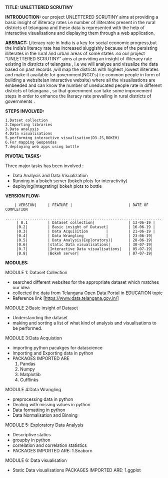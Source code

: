  **TITLE:**                                                                                      **UNLETTERED SCRUTINY**
                                                                  
**INTRODUCTION:**
 our project UNLETTERED SCRUTINY aims at providing a basic insight of illiteracy rates i.e number of illiterates present in the rural districts of telangana and these data is represented with the help of interactive visualisations 
and displaying them through  a web application. 


**ABSRACT:**
Literacy rate in India is a key for social economic progress,but the India’s literacy rate has increased sluggishly because of the persisting illiterates in the rural and urban areas 
of some states .so our project “UNLETTERED SCRUTINY” aims at providing an insight of illiteracy rate existing in districts of telangana ,
i.e we will analyze and visualize the data based on past records ,will map the districts with highest ,lowest illiterates
and make it available for government(NGO's) i.e common people in form of buliding a website(an interactive website) where all the visualisations are embeeded and can know  the number of uneducated people rate in different districts of telangana ,
so that government can take some improvement steps in order to enhance the literacy rate prevailing in rural districts of governments .


**STEPS INVOLVED:**

    1.Datset collection
    2.Importing libraries
    3.Data analysis 
    4.Data visualisations
    5.performing interactive visualisation(D3.JS,BOKEH)
    6.For mapping Geopandas
    7.deploying web apps using bottle
  
  
  **PIVOTAL TASKS:**
  
  Three major tasks has  been involved :
  
  *  Data Analysis and Data Visualization
  *  Running in a bokeh server (bokeh plots for interactivity)
  * deploying(integrating) bokeh plots to bottle
 
        
  **VERSION FLOW:** 

        | VERSION|     | FEATURE |                         | DATE OF COMPLETION 
        ........................................................................
         | 0.1         | Dataset collection|               | 13-06-19 |
         |0.2|         | Basic insight of Dataset|         | 16-06-19 |
         |0.3|         | Data Acquisition        |         | 21-06-19 |
         |0.4|         | Data Wrangling          |         | 23-06-19|
         |0.5|         | Data Analysis(Exploratory)|       | 28-06-19|
         |0.6|         |static Data visualisations|        | 30-07-19|
         |0.7|         |Interactive Data visualisations|   | 05-07-19|
         |0.8|         |Bokeh server|                      | 07-07-19|
         
 **MODULES:**
   
  MODULE 1: Dataset Collection
* searched different websites for the appropriate dataset which matches our idea
* collected the data from Telangana Open Data Portal in EDUCATION topic
* Reference link  [https://www.data.telangana.gov.in/]
 
 MODULE 2:Basic insight of Dataset
* Understanding the dataset
* making and sorting a list of what kind of analysis and visualisations to be performed.
 
 MODULE 3:Data Acquistion
* importing python pacakges for datascience 
*  Importing and Exporting data in python  
*  PACKAGES IMPORTED ARE
    1.  Pandas
    2.  Numpy
    3.  Matplotlib
    4.  Cufflinks
 
MODULE 4:Data Wrangling
* preprocessing data in python
* Dealing with missing values in python
* Data formatting in python
* Data Normalisation and Binning

MODULE 5: Exploratory Data Analysis
* Descriptive statics
* groupby in python
* correlation and correlation statistics
* PACKAGES IMPORTED ARE:
    1.Seaborn

MODULE 6: Data visualisation
* Static Data visualisations
  PACKAGES IMPORTED ARE:
   1.ggplot
